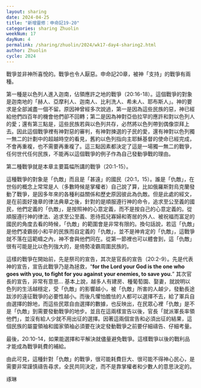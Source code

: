 ```yaml
---
layout: sharing
date: 2024-04-25
title: "新增靈修：申命記19-20"
categories: sharing Zhuolin
weekNum: 17
dayNum: 4
permalink: /sharing/zhuolin/2024/wk17-day4-sharing2.html
author: Zhuolin
cycle: 2024
---  
```


戰爭並非神所喜悅的。戰爭也令人厭惡。申命記20章，被神「支持」的戰爭有兩種。

第一種是以色列人進入迦南，佔領應許之地的戰爭（20:16-18）。這個戰爭的對象是迦南地的「赫人、亞摩利人、迦南人、比利洗人、希未人、耶布斯人」。神的要求是全部滅盡一個不留。原因神曾經多次說過，第一是因為這些民族的惡，神已經給他們四百年的機會他們卻不回轉；第二是因為神對亞伯拉罕的應許和對以色列人的愛；還有第三點是，這些民族若與以色列共存，必然將以色列帶到偶像崇拜上去。因此這個戰爭裡有神對惡的審判，有神對揀選的子民的愛，還有神對以色列獨一無二的計劃中的超越時空的看見，舊約以色列指向主耶穌基督的使命已經完成，不會再重複，也不需要再重複了。這三點因素都決定了這是一場獨一無二的戰爭，任何世代任何民族，不能再以這個戰爭的例子作為自己發動爭戰的理由。

第二種戰爭就是本章主要篇幅所講的戰爭（20:1-15）。

這種戰爭的對象是「仇敵」而且是「甚遠」的國民（20:1，15）。誰是「仇敵」，在世俗的概念上常常是人（多數時候是掌權者）自己說了算，比如俄羅斯對烏克蘭發動了戰爭，是因多年來的各種利益關係和歷史原因彼此為仇敵。但是此處的經文，是在前面好幾章的律法典章之後，針對的是順服遵行神的命令，追求至公至義的國民，他們定義的「仇敵」，是按照神的心意定義，而不是按自己的心意定義的。從順服遵行神的律法、追求至公至義、恩待孤兒寡婦和寄居的外人、被祝福而富足的國民的角度去看的時候，「仇敵」的範圍會是非常有限的。換句話說，若這「仇敵」是他們凌霸弱小和平的民族而自定義的「仇敵」，並不是神肯定的「仇敵」，這戰爭就不落在這範疇之內，神不會與他們同在。從第一節裡也可以體會到，這「仇敵」很有可能是比以色列強大的，是倚勢凌霸周圍民族的。

這樣的戰爭在開始前，先是祭司的宣告，其次是官長的宣告（20:2-9）。先是代表神的宣告，宣告此戰爭乃是為拯救，“**for the Lord your God is the one who goes with you, to fight for you against your enemies, to save you.**” 其次官長的宣告，非常有意思… 基本上說，越多人有建房、種葡萄園、娶妻，就說明以色列的生活越穩定，受「仇敵」的影響越小，被「仇敵」所害的人越少，發動長途跋涉的遠征戰爭的必要性越小。而後凡懼怕膽怯的人都可以選擇不去，給了軍兵自由選擇的餘地，而這些民眾自由選擇的數據，也反映出，在民眾心裡「仇敵」是不是「仇敵」到需要發動戰爭的地步。並且在這兩樣宣告以後，官長「就派軍長率領他們」，並沒有給人少就不用出征的選擇。因著這兩個宣告和必須出征的結果，這個民族的屬靈領袖和國家領袖必須要在決定發動戰爭之前要仔細禱告、仔細考量。

最後，20:10-14，如果能選擇和平解決就儘量避免戰爭。這樣戰爭以後的戰利品才能成為戰爭耗費的補給。

由此可見，這種針對「仇敵」的戰爭，很可能耗費巨大、很可能不得神心民心，是需要非常謹慎禱告尋求，全民共同決定，而不是靠掌權者和少數人的意思決定的。

琢琳
